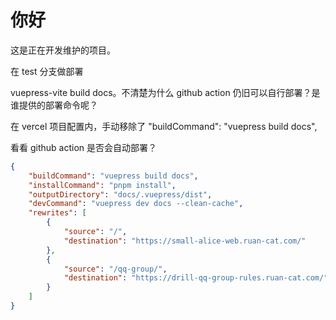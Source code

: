 # 你好

这是正在开发维护的项目。

在 test 分支做部署

vuepress-vite build docs。不清楚为什么 github action 仍旧可以自行部署？是谁提供的部署命令呢？

在 vercel 项目配置内，手动移除了 "buildCommand": "vuepress build docs",

看看 github action 是否会自动部署？

```json
{
	"buildCommand": "vuepress build docs",
	"installCommand": "pnpm install",
	"outputDirectory": "docs/.vuepress/dist",
	"devCommand": "vuepress dev docs --clean-cache",
	"rewrites": [
		{
			"source": "/",
			"destination": "https://small-alice-web.ruan-cat.com/"
		},
		{
			"source": "/qq-group/",
			"destination": "https://drill-qq-group-rules.ruan-cat.com/"
		}
	]
}
```
